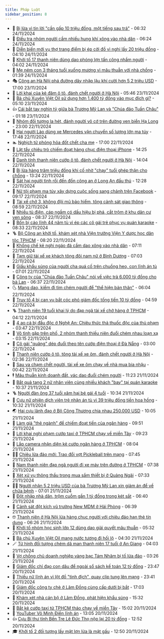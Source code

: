 ```yaml
---
title: Pháp Luật
sidebar_position: 8
---
```


<!-- dantri-phap-luat:START -->
- 🌊 [Bị lừa vì tin lời &quot;cần gấp 10 triệu đồng, một tiếng sau trả&quot;](https://dantri.com.vn/phap-luat/bi-lua-vi-tin-loi-can-gap-10-trieu-dong-mot-tieng-sau-tra-20241124131224325.htm) - 06:32 24/11/2024
- 🐲 [Điều tra nhóm người cầm nhiều hung khí xông vào nhà dân](https://dantri.com.vn/phap-luat/dieu-tra-nhom-nguoi-cam-nhieu-hung-khi-xong-vao-nha-dan-20241124113734711.htm) - 06:24 24/11/2024
- 🌁 [Diễn biến mới vụ thợ trang điểm bị ép cởi đồ vì nghi lấy 20 triệu đồng](https://dantri.com.vn/phap-luat/dien-bien-moi-vu-tho-trang-diem-bi-ep-coi-do-vi-nghi-lay-20-trieu-dong-20241124095110641.htm) - 04:10 24/11/2024
- 🎃 [Khởi tố 17 thanh niên dùng dao phóng lợn tấn công nhầm người](https://dantri.com.vn/phap-luat/khoi-to-17-thanh-nien-dung-dao-phong-lon-tan-cong-nham-nguoi-20241124102817389.htm) - 04:02 24/11/2024
- 🦅 [Mẹ ném con 3 tháng tuổi xuống mương vì mâu thuẫn với nhà chồng](https://dantri.com.vn/phap-luat/me-nem-con-3-thang-tuoi-xuong-muong-vi-mau-thuan-voi-nha-chong-20241124072914512.htm) - 01:39 24/11/2024
- 🎭 [Công an Hà Nội phá đường dây nhập lậu khí cười hơn 5,2 triệu USD](https://dantri.com.vn/phap-luat/cong-an-ha-noi-pha-duong-day-nhap-lau-khi-cuoi-hon-52-trieu-usd-20241123230554972.htm) - 17:00 23/11/2024
- 🤗 [Lời khai của kẻ đâm ô tô, đánh chết người ở Hà Nội](https://dantri.com.vn/phap-luat/loi-khai-cua-ke-dam-o-to-danh-chet-nguoi-o-ha-noi-20241123114142256.htm) - 05:46 23/11/2024
- 🚀 [Bà chủ Xuyên Việt Oil sử dụng hơn 1.400 tỷ đồng vào mục đích gì?](https://dantri.com.vn/phap-luat/ba-chu-xuyen-viet-oil-su-dung-hon-1400-ty-dong-vao-muc-dich-gi-20241121202647742.htm) - 05:10 23/11/2024
- 👍 [Cái bắt tay nghìn tỷ giữa bà Trương Mỹ Lan và &quot;Chúa đảo Tuần Châu&quot;](https://dantri.com.vn/phap-luat/cai-bat-tay-nghin-ty-giua-ba-truong-my-lan-va-chua-dao-tuan-chau-20241122182753387.htm) - 01:18 23/11/2024
- 🧐 [Nhóm đối tượng la hét, đánh người vô cớ trên đường ven biển Hạ Long](https://dantri.com.vn/phap-luat/nhom-doi-tuong-la-het-danh-nguoi-vo-co-tren-duong-ven-bien-ha-long-20241122222407086.htm) - 23:00 22/11/2024
- 🫶 [Hai người Lào dùng xe Mercedes vận chuyển số lượng lớn ma túy](https://dantri.com.vn/phap-luat/hai-nguoi-lao-dung-xe-mercedes-van-chuyen-so-luong-lon-ma-tuy-20241122201215137.htm) - 17:48 22/11/2024
- 🏊 [Nghịch tử phóng hỏa đốt chết cha mẹ](https://dantri.com.vn/phap-luat/nghich-tu-phong-hoa-dot-chet-cha-me-20241122192609682.htm) - 17:00 22/11/2024
- 🌋 [Lật tẩy chiêu trò chiếm đoạt hàng chục điện thoại iPhone](https://dantri.com.vn/phap-luat/lat-tay-chieu-tro-chiem-doat-hang-chuc-dien-thoai-iphone-20241122195302152.htm) - 14:25 22/11/2024
- 👹 [Danh tính thanh niên cướp ô tô, đánh chết người ở Hà Nội](https://dantri.com.vn/phap-luat/danh-tinh-thanh-nien-cuop-o-to-danh-chet-nguoi-o-ha-noi-20241122203519081.htm) - 14:04 22/11/2024
- 🫣 [Bị lừa hàng trăm triệu đồng khi cố nhờ &quot;chạy&quot; tuổi ghép thận cho chồng](https://dantri.com.vn/phap-luat/bi-lua-hang-tram-trieu-dong-khi-co-nho-chay-tuoi-ghep-than-cho-chong-20241122172545004.htm) - 13:24 22/11/2024
- 🎃 [Sát hại người tình rồi đến đồn công an ở Long An đầu thú](https://dantri.com.vn/phap-luat/sat-hai-nguoi-tinh-roi-den-don-cong-an-o-long-an-dau-thu-20241122181255372.htm) - 12:28 22/11/2024
- 🌝 [Nữ tội phạm ma túy xây dựng cuộc sống sang chảnh trên Facebook](https://dantri.com.vn/phap-luat/nu-toi-pham-ma-tuy-xay-dung-cuoc-song-sang-chanh-tren-facebook-20241122151314467.htm) - 09:17 22/11/2024
- 🚀 [Tài xế chở 3, không đội mũ bảo hiểm, tông cảnh sát giao thông](https://dantri.com.vn/phap-luat/tai-xe-cho-3-khong-doi-mu-bao-hiem-tong-canh-sat-giao-thong-20241122152730268.htm) - 08:59 22/11/2024
- 🥷 [Nhiều tủ điện, cáp ngầm có dấu hiệu bị phá, cắt trộm ở khu dân cư ven sông](https://dantri.com.vn/phap-luat/nhieu-tu-dien-cap-ngam-co-dau-hieu-bi-pha-cat-trom-o-khu-dan-cu-ven-song-20241122140855105.htm) - 08:37 22/11/2024
- 👺 [Bốn bị cáo lĩnh 44 năm tù vì ép các cô gái trẻ phục vụ quán karaoke](https://dantri.com.vn/phap-luat/bon-bi-cao-linh-44-nam-tu-vi-ep-cac-co-gai-tre-phuc-vu-quan-karaoke-20241122150612923.htm) - 08:33 22/11/2024
- 🪜 [Bộ Công an khởi tố, khám xét nhà Viện trưởng Viện Y dược học dân tộc TPHCM](https://dantri.com.vn/phap-luat/bo-cong-an-khoi-to-kham-xet-nha-vien-truong-vien-y-duoc-hoc-dan-toc-tphcm-20241122133225902.htm) - 08:20 22/11/2024
- 🦄 [Khống chế kẻ nghi ngáo đá cầm dao xông vào nhà dân](https://dantri.com.vn/phap-luat/khong-che-ke-nghi-ngao-da-cam-dao-xong-vao-nha-dan-20241122120017142.htm) - 07:11 22/11/2024
- 🦍 [Tạm giữ tài xế xe khách tông đôi nam nữ ở Bình Dương](https://dantri.com.vn/phap-luat/tam-giu-tai-xe-xe-khach-tong-doi-nam-nu-o-binh-duong-20241122122717975.htm) - 07:03 22/11/2024
- 🌁 [Giấu khẩu súng của người cha quá cố trên chuồng heo, con lĩnh án tù](https://dantri.com.vn/phap-luat/giau-khau-sung-cua-nguoi-cha-qua-co-tren-chuong-heo-con-linh-an-tu-20241122123109885.htm) - 07:01 22/11/2024
- 💯 [Công ty của &quot;Chúa đảo Tuần Châu&quot; nói về việc trả 6.000 tỷ đồng cho bà Lan](https://dantri.com.vn/phap-luat/cong-ty-cua-chua-dao-tuan-chau-noi-ve-viec-tra-6000-ty-dong-cho-ba-lan-20241122115510311.htm) - 06:37 22/11/2024
- 🌜 [Mang dao, kiếm đi tìm chém người để &quot;thể hiện bản thân&quot;](https://dantri.com.vn/phap-luat/mang-dao-kiem-di-tim-chem-nguoi-de-the-hien-ban-than-20241122100314084.htm) - 06:04 22/11/2024
- 👹 [Truy tố 4 bị can vụ bắt cóc phó giám đốc tống tiền 10 tỷ đồng](https://dantri.com.vn/phap-luat/truy-to-4-bi-can-vu-bat-coc-pho-giam-doc-tong-tien-10-ty-dong-20241122112133171.htm) - 04:59 22/11/2024
- 🪜 [Thanh niên 19 tuổi khai lý do đạp ngã tài xế chở hàng ở TPHCM](https://dantri.com.vn/phap-luat/thanh-nien-19-tuoi-khai-ly-do-dap-nga-tai-xe-cho-hang-o-tphcm-20241122083100078.htm) - 04:12 22/11/2024
- 🦩 [4 ao cá bị đầu độc ở Nghệ An: Chiêu thức thả thuốc độc của thủ phạm](https://dantri.com.vn/phap-luat/4-ao-ca-bi-dau-doc-o-nghe-an-chieu-thuc-tha-thuoc-doc-cua-thu-pham-20241122090513678.htm) - 03:47 22/11/2024
- 💂 [Vô tình gặp trên phố, 2 nhóm thanh thiếu niên đuổi chém nhau loạn xạ](https://dantri.com.vn/phap-luat/vo-tinh-gap-tren-pho-2-nhom-thanh-thieu-nien-duoi-chem-nhau-loan-xa-20241122094835558.htm) - 03:15 22/11/2024
- 💃 [Cô gái &quot;quăng&quot; dép đuổi theo tên cướp điện thoại ở Đà Nẵng](https://dantri.com.vn/phap-luat/co-gai-quang-dep-duoi-theo-ten-cuop-dien-thoai-o-da-nang-20241122093855992.htm) - 03:00 22/11/2024
- 🧐 [Thanh niên cướp ô tô, tông tài xế xe ôm, đánh chết người ở Hà Nội](https://dantri.com.vn/phap-luat/thanh-nien-cuop-o-to-tong-tai-xe-xe-om-danh-chet-nguoi-o-ha-noi-20241122092321942.htm) - 02:36 22/11/2024
- 🤗 [Sau va chạm chết người, tài xế xe ôm chạy về nhà mua bia nhậu](https://dantri.com.vn/phap-luat/sau-va-cham-chet-nguoi-tai-xe-xe-om-chay-ve-nha-mua-bia-nhau-20241122071003545.htm) - 00:42 22/11/2024
- 🕴 [Mâu thuẫn kinh doanh đất, vác dao đuổi chém người](https://dantri.com.vn/phap-luat/mau-thuan-kinh-doanh-dat-vac-dao-duoi-chem-nguoi-20241121175348858.htm) - 11:23 21/11/2024
- 🐎 [Bắt quả tang 2 nữ nhân viên cùng nhiều khách &quot;bay&quot; tại quán karaoke](https://dantri.com.vn/phap-luat/bat-qua-tang-2-nu-nhan-vien-cung-nhieu-khach-bay-tai-quan-karaoke-20241121171348942.htm) - 10:37 21/11/2024
- 🪜 [Người đàn ông 37 tuổi xâm hại bé gái 4 tuổi](https://dantri.com.vn/phap-luat/nguoi-dan-ong-37-tuoi-xam-hai-be-gai-4-tuoi-20241121165848472.htm) - 10:34 21/11/2024
- 🤭 [Cựu nữ phiên dịch viên trẻ nhận án tù vì 39 triệu đồng tiền hoa hồng](https://dantri.com.vn/phap-luat/cuu-nu-phien-dich-vien-tre-nhan-an-tu-vi-39-trieu-dong-tien-hoa-hong-20241121162919093.htm) - 10:32 21/11/2024
- 🌏 [Hai cựu lãnh đạo ở Bộ Công Thương chia nhau 250.000 USD](https://dantri.com.vn/phap-luat/hai-cuu-lanh-dao-o-bo-cong-thuong-chia-nhau-250000-usd-20241121162633512.htm) - 10:05 21/11/2024
- 🎃 [Làm giả &quot;thẻ ngành&quot; để chiếm đoạt tiền của ngân hàng](https://dantri.com.vn/phap-luat/lam-gia-the-nganh-de-chiem-doat-tien-cua-ngan-hang-20241121163421321.htm) - 09:51 21/11/2024
- 🗽 [Lời khai nghi phạm cướp taxi ở TPHCM chạy về miền Tây](https://dantri.com.vn/phap-luat/loi-khai-nghi-pham-cuop-taxi-o-tphcm-chay-ve-mien-tay-20241121161748793.htm) - 09:23 21/11/2024
- 🌁 [Lắp camera nhận diện kẻ cướp ngân hàng ở TPHCM](https://dantri.com.vn/phap-luat/lap-camera-nhan-dien-ke-cuop-ngan-hang-o-tphcm-20241121113815412.htm) - 08:04 21/11/2024
- 🧑‍💻 [Chiêu lừa đảo mới: Trao đổi vợt Pickleball trên mạng](https://dantri.com.vn/phap-luat/chieu-lua-dao-moi-trao-doi-vot-pickleball-tren-mang-20241121142815284.htm) - 07:45 21/11/2024
- 🌮 [Nam thanh niên đạp ngã người đi xe máy trên đường ở TPHCM](https://dantri.com.vn/phap-luat/nam-thanh-nien-dap-nga-nguoi-di-xe-may-tren-duong-o-tphcm-20241121124028958.htm) - 07:38 21/11/2024
- 🤗 [Xét xử vụ thông thầu trong mua sắm thiết bị ở Quảng Ngãi](https://dantri.com.vn/phap-luat/xet-xu-vu-thong-thau-trong-mua-sam-thiet-bi-o-quang-ngai-20241121140430160.htm) - 07:33 21/11/2024
- 👨‍🏫 [Người nhận 5,2 triệu USD của bà Trương Mỹ Lan xin giảm án để về chữa bệnh](https://dantri.com.vn/phap-luat/nguoi-nhan-52-trieu-usd-cua-ba-truong-my-lan-xin-giam-an-de-ve-chua-benh-20241121131622603.htm) - 07:01 21/11/2024
- 🎉 [Đột nhập nhà dân, trộm cuỗm gần 1 tỷ đồng trong két sắt](https://dantri.com.vn/phap-luat/dot-nhap-nha-dan-trom-cuom-gan-1-ty-dong-trong-ket-sat-20241121133438152.htm) - 06:40 21/11/2024
- 🤗 [Cảnh sát đột kích vũ trường New MDM ở Hải Phòng](https://dantri.com.vn/phap-luat/canh-sat-dot-kich-vu-truong-new-mdm-o-hai-phong-20241121133448098.htm) - 06:39 21/11/2024
- 🤓 [Thanh niên ở Hà Nội lừa hàng chục người với chiêu đáo hạn thẻ tín dụng](https://dantri.com.vn/phap-luat/thanh-nien-o-ha-noi-lua-hang-chuc-nguoi-voi-chieu-dao-han-the-tin-dung-20241121131949731.htm) - 06:26 21/11/2024
- 👹 [Khởi tố nhóm học sinh lớp 12 dùng dao giải quyết mâu thuẫn](https://dantri.com.vn/phap-luat/khoi-to-nhom-hoc-sinh-lop-12-dung-dao-giai-quyet-mau-thuan-20241121113920345.htm) - 05:32 21/11/2024
- 🐘 [Bà chủ Xuyên Việt Oil mang nước tương đi hối lộ](https://dantri.com.vn/phap-luat/ba-chu-xuyen-viet-oil-mang-nuoc-tuong-di-hoi-lo-20241121101937290.htm) - 04:30 21/11/2024
- 🪄 [Tử hình đối tượng chém dã man thanh niên 17 tuổi ở An Giang](https://dantri.com.vn/phap-luat/tu-hinh-doi-tuong-chem-da-man-thanh-nien-17-tuoi-o-an-giang-20241121102348217.htm) - 04:03 21/11/2024
- 💄 [Vợ chồng chủ doanh nghiệp vàng bạc Tám Nhâm bị tố lừa đảo](https://dantri.com.vn/phap-luat/vo-chong-chu-doanh-nghiep-vang-bac-tam-nham-bi-to-lua-dao-20241121063944661.htm) - 03:26 21/11/2024
- 🐎 [Giám đốc chỉ đạo con dâu để ngoài sổ sách kế toán 12 tỷ đồng](https://dantri.com.vn/phap-luat/giam-doc-chi-dao-con-dau-de-ngoai-so-sach-ke-toan-12-ty-dong-20241120150124467.htm) - 23:47 20/11/2024
- 💯 [Thiếu nữ lĩnh án vì lột đồ &quot;tình địch&quot;, quay clip tung lên mạng](https://dantri.com.vn/phap-luat/thieu-nu-linh-an-vi-lot-do-tinh-dich-quay-clip-tung-len-mang-20241120183711781.htm) - 23:41 20/11/2024
- 💯 [Giám đốc công ty chè ở Lâm Đồng cùng cấp dưới bị bắt](https://dantri.com.vn/phap-luat/giam-doc-cong-ty-che-o-lam-dong-cung-cap-duoi-bi-bat-20241120223525134.htm) - 17:03 20/11/2024
- 🌈 [Khám xét nhà cán bộ ở Lâm Đồng, phát hiện khẩu súng](https://dantri.com.vn/phap-luat/kham-xet-nha-can-bo-o-lam-dong-phat-hien-khau-sung-20241120220950968.htm) - 15:32 20/11/2024
- 🧠 [Bắt kẻ cướp taxi từ TPHCM tháo chạy về miền Tây](https://dantri.com.vn/phap-luat/bat-ke-cuop-taxi-tu-tphcm-thao-chay-ve-mien-tay-20241120214440763.htm) - 15:02 20/11/2024
- 🌈 [YouTuber Võ Minh Điền lĩnh án](https://dantri.com.vn/phap-luat/youtuber-vo-minh-dien-linh-an-20241120193854799.htm) - 13:05 20/11/2024
- 👍 [Cựu Bí thư tỉnh Bến Tre Lê Đức Thọ nộp lại 20 tỷ đồng](https://dantri.com.vn/phap-luat/cuu-bi-thu-tinh-ben-tre-le-duc-tho-nop-lai-20-ty-dong-20241120174654869.htm) - 12:52 20/11/2024
- 🎓 [Khởi tố 2 đối tượng lấy mật lợn lừa là mật gấu](https://dantri.com.vn/phap-luat/khoi-to-2-doi-tuong-lay-mat-lon-lua-la-mat-gau-20241120192833391.htm) - 12:50 20/11/2024<!-- dantri-phap-luat:END -->
